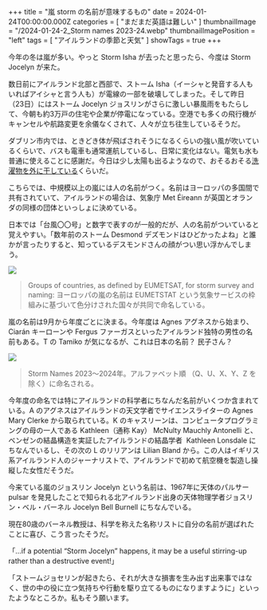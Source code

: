 +++
title = "嵐 storm の名前が意味するもの"
date = 2024-01-24T00:00:00.000Z
categories = [ "まだまだ英語は難しい" ]
thumbnailImage = "/2024-01-24-2_Storm names 2023-24.webp"
thumbnailImagePosition = "left"
tags = [ "アイルランドの季節と天気" ]
showTags = true
+++

今年の冬は嵐が多い。やっと Storm Isha が去ったと思ったら、今度は Storm Jocelyn が来た。

<!--more-->

数日前にアイルランド北部と西部で、ストーム Isha（イーシャと発音する人もいればアイシャと言う人も）が電線の一部を破壊してしまった。そして昨日（23日）にはストーム Jocelyn ジョスリンがさらに激しい暴風雨をもたらして、今朝も約3万戸の住宅や企業が停電になっている。空港でも多くの飛行機がキャンセルや航路変更を余儀なくされて、人々が立ち往生しているそうだ。

ダブリン市内では、ときどき体が飛ばされそうになるくらいの強い風が吹いているくらいで、バスも電車も通常運航しているし、日常に変化はない。電気も水も普通に使えることに感謝だ。今日は少し太陽も出るようなので、おそるおそる[洗濯物を外に干している](https://www.riastra.com/2021/04/%E6%B4%97%E6%BF%AF%E7%89%A9%E3%82%92%E5%A4%96%E3%81%AB%E5%B9%B2%E3%81%99%E5%B9%B8%E3%81%9B/)くらいだ。

こちらでは、中規模以上の嵐には人の名前がつく。名前はヨーロッパの多国間で共有されていて、アイルランドの場合は、気象庁 Met Éireann が英国とオランダの同様の団体といっしょに決めている。

日本では「台風〇〇号」と数字で表すのが一般的だが、人の名前がついていると覚えやすい。「数年前のストーム Desmond デズモンドはひどかったよね」と誰かが言ったりすると、知っているデスモンドさんの顔がつい思い浮かんでしまう。

![](/2024-01-24-1_EUMETNET_groups_for_storm-naming.svg.png)

> Groups of countries, as defined by EUMETSAT, for storm survey and naming: ヨーロッパの嵐の名前は EUMETSTAT という気象サービスの枠組みに基づいて色分けされた国々が共同で命名している。

嵐の名前は9月から年度ごとに決まる。今年度は Agnes アグネスから始まり、Ciarán キーローンや Fergus ファーガスといったアイルランド独特の男性の名前もある。T の Tamiko が気になるが、これは日本の名前？ 民子さん？

![](</2024-01-24-2_Storm names 2023-24.webp>)

> Storm Names 2023～2024年。アルファベット順 （Q、U、X、Y、Z を除く）に命名される。

今年度の命名では特にアイルランドの科学者にちなんだ名前がいくつか含まれている。A のアグネスはアイルランドの天文学者でサイエンスライターの Agnes Mary Clerke から取られている。K のキャスリーンは、コンピュータプログラミングの母の一人である Kathleen（通称 Kay） McNulty Mauchly Antonelli と、ベンゼンの結晶構造を実証したアイルランドの結晶学者  Kathleen Lonsdale にちなんでいるし、その次の L のリリアンは Lilian Bland から。この人はイギリス系アイルランド人のジャーナリストで、アイルランドで初めて航空機を製造し操縦した女性だそうだ。

今来ている嵐のジョスリン Jocelyn という名前は、1967年に天体のパルサー pulsar を発見したことで知られる北アイルランド出身の天体物理学者ジョスリン・ベル・バーネル Jocelyn Bell Burnell にちなんでいる。

現在80歳のバーネル教授は、科学を称えた名称リストに自分の名前が選ばれたことに喜び、こう言ったそうだ。

「...if a potential “Storm Jocelyn” happens, it may be a useful stirring-up rather than a destructive event!」

「ストームジョセリンが起きたら、それが大きな損害を生み出す出来事ではなく、世の中の役に立つ気持ちや行動を駆り立てるものになりますように」といったようなところか。私もそう願います。
